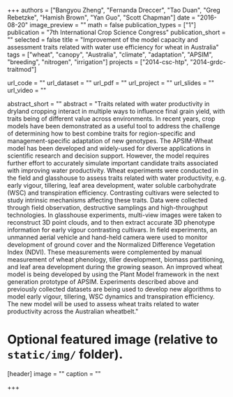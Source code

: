 +++
authors = ["Bangyou Zheng", "Fernanda Dreccer", "Tao Duan", "Greg Rebetzke", "Hamish Brown", "Yan Guo", "Scott Chapman"]
date = "2016-08-20"
image_preview = ""
math = false
publication_types = ["1"]
publication = "7th International Crop Science Congress"
publication_short = ""
selected = false
title = "Improvement of the model capacity and assessment traits related with water use efficiency for wheat in Australia"
tags = ["wheat", "canopy", "Australia", "climate", "adaptation", "APSIM", "breeding", "nitrogen", "irrigation"]
projects = ["2014-csc-htp", "2014-grdc-traitmod"]

url_code = ""
url_dataset = ""
url_pdf = ""
url_project = ""
url_slides = ""
url_video = ""

abstract_short = ""
abstract = "Traits related with water productivity in dryland cropping interact in multiple ways to influence final grain yield, with traits being of different value across environments. In recent years, crop models have been demonstrated as a useful tool to address the challenge of determining how to best combine traits for region-specific and management-specific adaptation of new genotypes. The APSIM-Wheat model has been developed and widely-used for diverse applications in scientific research and decision support. However, the model requires further effort to accurately simulate important candidate traits associated with improving water productivity. Wheat experiments were conducted in the field and glasshouse to assess traits related with water productivity, e.g. early vigour, tillering, leaf area development, water soluble carbohydrate (WSC) and transpiration efficiency. Contrasting cultivars were selected to study intrinsic mechanisms affecting these traits. Data were collected through field observation, destructive samplings and high-throughput technologies. In glasshouse experiments, multi-view images were taken to reconstruct 3D point clouds, and to then extract accurate 3D phenotype information for early vigour contrasting cultivars. In field experiments, an unmanned aerial vehicle and hand-held camera were used to monitor development of ground cover and the Normalized Difference Vegetation Index (NDVI). These measurements were complemented by manual measurement of wheat phenology, tiller development, biomass partitioning, and leaf area development during the growing season. An improved wheat model is being developed by using the Plant Model framework in the next generation prototype of APSIM. Experiments described above and previously collected datasets are being used to develop new algorithms to model early vigour, tillering, WSC dynamics and transpiration efficiency. The new model will be used to assess wheat traits related to water productivity across the Australian wheatbelt."


# Optional featured image (relative to `static/img/` folder).
[header]
image = ""
caption = ""

+++
